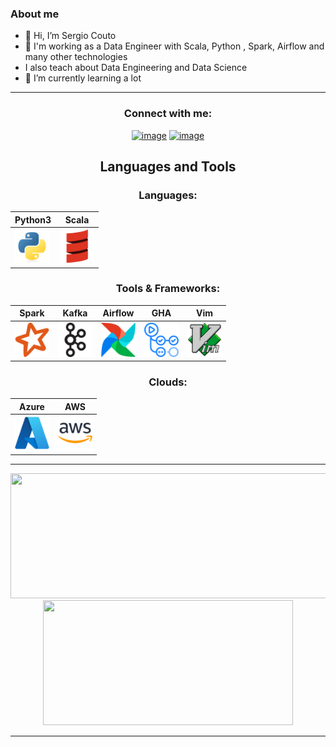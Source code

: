### About me

- 👋 Hi, I’m Sergio Couto
- 👀 I'm working as a Data Engineer with Scala, Python , Spark, Airflow and many other technologies
- I also teach about Data Engineering and Data Science
- 🌱 I’m currently learning a lot
---

<h3 align="center">Connect with me:</h3>
<div align="center">

[![image](https://img.shields.io/badge/LinkedIn-0077B5?style=for-the-badge&logo=linkedin&logoColor=white)](https://linkedin.com/in/sergiocoutocatoira)
[![image](https://img.shields.io/badge/stack%20overflow-FE7A16?logo=stack-overflow&logoColor=white&style=for-the-badge)](https://stackoverflow.com/users/6378311/scouto)


## Languages and Tools 
<div>

### Languages:
| Python3 | Scala |
|----------|----------|
|  <img src="https://github.com/devicons/devicon/blob/master/icons/python/python-original.svg" title="Python"  alt="Python" width="55" height="55"/> |  <img src="https://github.com/devicons/devicon/blob/master/icons/scala/scala-original.svg" title="Scala"  alt="Scala" width="55" height="55"/> |  



### Tools & Frameworks:
|  Spark | Kafka | Airflow | GHA | Vim
|----------|----------|----------|----------|----------|
|   <img src="https://github.com/devicons/devicon/blob/master/icons/apachespark/apachespark-original.svg" title="apachespark"  alt="apachespark" width="55" height="55"/> | <img src="https://github.com/devicons/devicon/blob/master/icons/apachekafka/apachekafka-original.svg" title="apachekafka"  alt="apachekafka" width="55" height="55"/> | <img src="https://github.com/devicons/devicon/blob/master/icons/apacheairflow/apacheairflow-original.svg" title="apacheairflow"  alt="apacheairflow" width="55" height="55"/>| <img src="https://github.com/devicons/devicon/blob/master/icons/githubactions/githubactions-original.svg" title="githubactions"  alt="githubactions" width="55" height="55"/>| <img src="https://github.com/devicons/devicon/blob/master/icons/vim/vim-original.svg" title="vim"  alt="vim" width="55" height="55"/>




### Clouds:
| Azure | AWS |
|----------|----------|
| <img src="https://github.com/devicons/devicon/blob/master/icons/azure/azure-original.svg" title="azure"  alt="azure" width="55" height="55"/>|  <img src="https://github.com/devicons/devicon/blob/master/icons/amazonwebservices/amazonwebservices-original-wordmark.svg" title="amazonwebservices"  alt="amazonwebservices" width="55" height="55"/>


---

<p align="center">
  <img width="600" height="200" src="https://github-readme-stats.vercel.app/api?username=SCouto&show_icons=true&theme=vision-friendly-dark">
  <img width="400" height="200" src="https://github-readme-stats.vercel.app/api/top-langs/?username=SCouto&size_weight=0.0005&count_weight=0.3&layout=compact&theme=vision-friendly-dark">
</p>

---

<div id="header" align="center">
  <img src="https://komarev.com/ghpvc/?username=Scouto&style=for-the-badge&color=orange" alt=""/>
</div>
 


<!---
SCouto/SCouto is a ✨ special ✨ repository because its `README.md` (this file) appears on your GitHub profile.
You can click the Preview link to take a look at your changes.
--->
